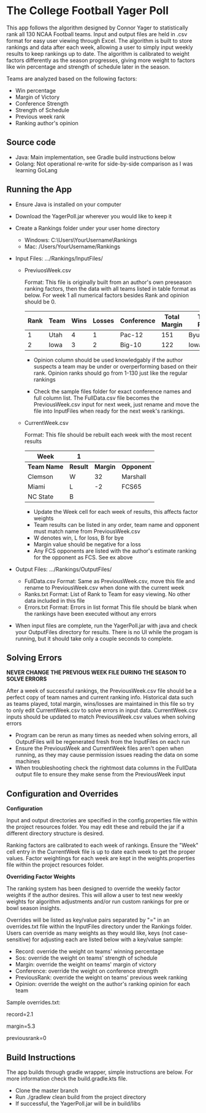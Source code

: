 # The College Football Yager Poll
This app follows the algorithm designed by Connor Yager to statistically rank all 130 NCAA Football teams. Input and output files are held in .csv format for easy user viewing through Excel. The algorithm is built to store rankings and data after each week, allowing a user to simply input weekly results to keep rankings up to date. The algorithm is calibrated to weight factors differently as the season progresses, giving more weight to factors like win percentage and strength of schedule later in the season.

Teams are analyzed based on the following factors:
- Win percentage
- Margin of Victory
- Conference Strength
- Strength of Schedule
- Previous week rank
- Ranking author's opinion

## Source code
- Java: Main implementation, see Gradle build instructions below
- Golang: Not operational re-write for side-by-side comparison as I was learning GoLang

## Running the App
- Ensure Java is installed on your computer
- Download the YagerPoll.jar wherever you would like to keep it
- Create a Rankings folder under your user home directory 
    - Windows: C:\Users\YourUsername\Rankings   
    - Mac: /Users/YourUsername/Rankings
- Input Files: .../Rankings/InputFiles/
    - PreviuosWeek.csv
    
      Format: This file is originally built from an author's own preseason ranking factors, then the data with all teams listed in table format as below. For week 1 all numerical factors besides Rank and opinion should be 0.
      
      | Rank | Team | Wins | Losses | Conference | Total Margin | Teams Played |Opinion | Win Percentage | etc... |
      | ---- | ---- | ---- | ------ | ---------- | ------------ | ------------ | ------ | -------------- | ------ |
      |   1|Utah|   4|     1|    Pac-12|         151|Byu;Navy;etc|      5|           .80|      |
      |   2|Iowa|   3|     2|    Big-10|         122|Iowa St;Troy|      4|           .60|      |
    
      - Opinion column should be used knowledgably if the author suspects a team may be under or overperforming based on their rank. Opinion ranks should go from 1-130 just like the regular rankings
    
      - Check the sample files folder for exact conference names and full column list. The FullData.csv file becomes the PreviousWeek.csv input for next week, just rename and move the file into InputFiles when ready for the next week's rankings.
    
    - CurrentWeek.csv
    
      Format: This file should be rebuilt each week with the most recent results
      
      |  Week       |  1       |          |            |
      | ---------   |  ------  |  ------  |  --------  |
      |__Team Name__|__Result__|__Margin__|__Opponent__|
      |Clemson  |  W   | 32   |Marshall|
      |Miami    |  L   | -2   |FCS65   |
      |NC State |  B   |      |        |
       
      - Update the Week cell for each week of results, this affects factor weights
      - Team results can be listed in any order, team name and opponent must match name from PreviousWeek.csv
      - W denotes win, L for loss, B for bye
      - Margin value should be negative for a loss
      - Any FCS opponents are listed with the author's estimate ranking for the opponent as FCS<estimate rank>. See ex above
      
- Output Files: .../Rankings/OutputFiles/
    - FullData.csv
      Format: Same as PreviousWeek.csv, move this file and rename to PreviousWeek.csv when done with the current week
    - Ranks.txt
      Format: List of Rank to Team for easy viewing. No other data included in this file
    - Errors.txt
      Format: Errors in list format
      This file should be blank when the rankings have been executed without any errors
      
 - When input files are complete, run the YagerPoll.jar with java and check your OutputFiles directory for results. There is no UI while the progam is running, but it should take only a couple seconds to complete.

## Solving Errors
__NEVER CHANGE THE PREVIOUS WEEK FILE DURING THE SEASON TO SOLVE ERRORS__

After a week of successful rankings, the PreviousWeek.csv file should be a perfect copy of team names and current ranking info. Historical data such as teams played, total margin, wins/losses are maintained in this file so try to only edit CurrentWeek.csv to solve errors in input data. CurrentWeek.csv inputs should be updated to match PreviousWeek.csv values when solving errors
- Program can be rerun as many times as needed when solving errors, all OutputFiles will be regenerated fresh from the InputFiles on each run
- Ensure the PreviousWeek and CurrentWeek files aren't open when running, as they may cause permission issues reading the data on some machines
- When troubleshooting check the rightmost data columns in the FullData output file to ensure they make sense from the PreviousWeek input

## Configuration and Overrides
__Configuration__

Input and output directories are specified in the config.properties file within the project resources folder. You may edit these and rebuild the jar if a different directory structure is desired.

Ranking factors are calibrated to each week of rankings. Ensure the "Week" cell entry in the CurrentWeek file is up to date each week to get the proper values. Factor weightings for each week are kept in the weights.properties file within the project resources folder.

__Overriding Factor Weights__

The ranking system has been designed to override the weekly factor weights if the author desires. This will allow a user to test new weekly weights for algorithm adjustments and/or run custom rankings for pre or bowl season insights.

Overrides will be listed as key/value pairs separated by "=" in an overrides.txt file within the InputFiles directory under the Rankings folder. Users can override as many weights as they would like, keys (not case-sensitive) for adjusting each are listed below with a key/value sample:
  - Record: override the weight on teams' winning percentage
  - Sos: override the weight on teams' strength of schedule
  - Margin: override the weight on teams' margin of victory
  - Conference: override the weight on conference strength
  - PreviousRank: override the weight on teams' previous week ranking
  - Opinion: override the weight on the author's ranking opinion for each team
  
Sample overrides.txt:

record=2.1

margin=5.3

previousrank=0

## Build Instructions
The app builds through gradle wrapper, simple instructions are below. For more information check the build.gradle.kts file.
- Clone the master branch
- Run ./gradlew clean build from the project directory
- If successful, the YagerPoll.jar will be in build/libs
